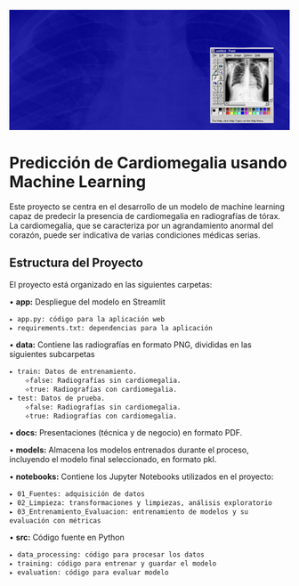 ![Banner](./imgs_readme/banner.jpg)
# Predicción de Cardiomegalia usando Machine Learning
Este proyecto se centra en el desarrollo de un modelo de machine learning capaz de predecir la presencia de cardiomegalia en radiografías de tórax. La cardiomegalia, que se caracteriza por un agrandamiento anormal del corazón, puede ser indicativa de varias condiciones médicas serias.

## Estructura del Proyecto
El proyecto está organizado en las siguientes carpetas:

  • **app:** Despliegue del modelo en Streamlit

    ▸ app.py: código para la aplicación web
    ▸ requirements.txt: dependencias para la aplicación
  
  • **data:** Contiene las radiografías en formato PNG, divididas en las siguientes subcarpetas
  
    ▸ train: Datos de entrenamiento.
        ⟡false: Radiografías sin cardiomegalia.
        ⟡true: Radiografías con cardiomegalia.
    ▸ test: Datos de prueba.
        ⟡false: Radiografías sin cardiomegalia.
        ⟡true: Radiografías con cardiomegalia.
  
  • **docs:** Presentaciones (técnica y de negocio) en formato PDF.
    
  • **models:** Almacena los modelos entrenados durante el proceso, incluyendo el modelo final seleccionado, en formato pkl.
  
  • **notebooks:** Contiene los Jupyter Notebooks utilizados en el proyecto:
  
    ▸ 01_Fuentes: adquisición de datos
    ▸ 02_Limpieza: transformaciones y limpiezas, análisis exploratorio
    ▸ 03_Entrenamiento_Evaluacion: entrenamiento de modelos y su evaluación con métricas

  • **src:** Código fuente en Python
  
    ▸ data_processing: código para procesar los datos
    ▸ training: código para entrenar y guardar el modelo
    ▸ evaluation: código para evaluar modelo



